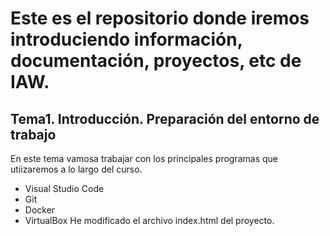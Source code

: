# Este es el repositorio donde iremos introduciendo información, documentación, proyectos, etc de IAW.
## Tema1. Introducción. Preparación del entorno de trabajo
En este tema vamosa trabajar con los principales programas que utiizaremos a lo largo del curso.
- Visual Studio Code
- Git
- Docker
- VirtualBox
He modificado el archivo index.html del proyecto.